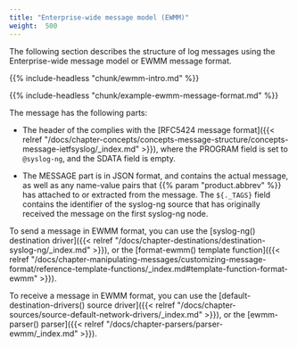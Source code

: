 ```yaml
---
title: "Enterprise-wide message model (EWMM)"
weight:  500
---
```

<!-- DISCLAIMER: This file is based on the syslog-ng Open Source Edition documentation https://github.com/balabit/syslog-ng-ose-guides/commit/2f4a52ee61d1ea9ad27cb4f3168b95408fddfdf2 and is used under the terms of The syslog-ng Open Source Edition Documentation License. The file has been modified by Axoflow. -->

The following section describes the structure of log messages using the Enterprise-wide message model or EWMM message format.

{{% include-headless "chunk/ewmm-intro.md" %}}

{{% include-headless "chunk/example-ewmm-message-format.md" %}}

The message has the following parts:

  - The header of the complies with the [RFC5424 message format]({{< relref "/docs/chapter-concepts/concepts-message-structure/concepts-message-ietfsyslog/_index.md" >}}), where the PROGRAM field is set to `@syslog-ng`, and the SDATA field is empty.

  - The MESSAGE part is in JSON format, and contains the actual message, as well as any name-value pairs that {{% param "product.abbrev" %}} has attached to or extracted from the message. The `${._TAGS}` field contains the identifier of the syslog-ng source that has originally received the message on the first syslog-ng node.

To send a message in EWMM format, you can use the [syslog-ng() destination driver]({{< relref "/docs/chapter-destinations/destination-syslog-ng/_index.md" >}}), or the [format-ewmm() template function]({{< relref "/docs/chapter-manipulating-messages/customizing-message-format/reference-template-functions/_index.md#template-function-format-ewmm" >}}).

To receive a message in EWMM format, you can use the [default-destination-drivers() source driver]({{< relref "/docs/chapter-sources/source-default-network-drivers/_index.md" >}}), or the [ewmm-parser() parser]({{< relref "/docs/chapter-parsers/parser-ewmm/_index.md" >}}).
